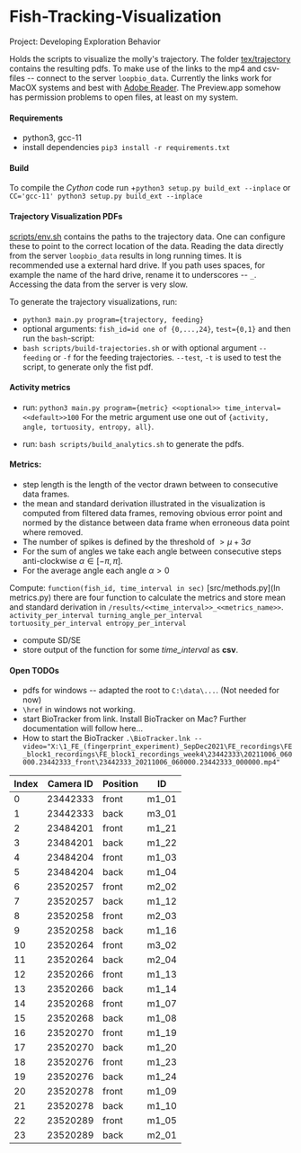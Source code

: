 # Fish-Tracking-Visualization
Project: Developing Exploration Behavior

Holds the scripts to visualize the molly's trajectory. 
The folder [tex/trajectory](tex/trajectory) contains the resulting pdfs.
To make use of the links to the mp4 and csv-files -- connect to the server `loopbio_data`. Currently the links work for MacOX systems and best with [Adobe Reader](https://get.adobe.com/de/reader/). The Preview.app somehow has permission problems to open files, at least on my system. 

#### Requirements
+ python3, gcc-11
+ install dependencies `pip3 install -r requirements.txt `

#### Build 
To compile the *Cython* code run 
+`python3 setup.py build_ext --inplace` or `CC='gcc-11' python3 setup.py build_ext --inplace`

#### Trajectory Visualization PDFs
[scripts/env.sh](scripts/env.sh) contains the paths to the trajectory data. One can configure these to point to the correct location of the data. Reading the data directly from the server `loopbio_data` results in long running times. It is recommended use a external hard drive. If you path uses spaces, for example the name of the hard drive, rename it to underscores -- `_`.   
Accessing the data from the server is very slow.  

To generate the trajectory visualizations, run: 
+ `python3 main.py program={trajectory, feeding}` 
+ optional arguments: `fish_id=id one of {0,...,24}`, `test={0,1}`
and then run the `bash`-script:
+ `bash scripts/build-trajectories.sh` or with optional argument `--feeding` or `-f` for the feeding trajectories. `--test`, `-t` is used to test the script, to generate only the fist pdf. 

#### Activity metrics
* run: `python3 main.py program={metric} <<optional>> time_interval=<<default>>100`
For the metric argument use one out of `{activity, angle, tortuosity, entropy, all}`.

* run: `bash scripts/build_analytics.sh` to generate the pdfs. 

#### Metrics: 
+ step length is the length of the vector drawn between to consecutive data frames. 
+ the mean and standard derivation illustrated in the visualization is computed from filtered data frames, removing obvious error point and normed by the distance between data frame when erroneous data point where removed. 
+ The number of spikes is defined by the threshold of $` > \mu + 3 \sigma`$
+ For the sum of angles we take each angle between consecutive steps anti-clockwise $`\alpha \in [-\pi, \pi]`$. 
+ For the average angle each angle $`\alpha > 0`$


Compute: `function(fish_id, time_interval in sec)`
[src/methods.py](In metrics.py) there are four function to calculate the metrics and store mean and standard derivation in `/results/<<time_interval>>_<<metrics_name>>`. 
`
activity_per_interval
turning_angle_per_interval
tortuosity_per_interval
entropy_per_interval
`
+ compute SD/SE
+ store output of the function for some *time_interval* as **csv**.

#### Open TODOs
+ pdfs for windows -- adapted the root to `C:\data\...`. (Not needed for now)
+ `\href` in windows not working. 
+ start BioTracker from link. Install BioTracker on Mac? 
Further documentation will follow here... 
+ How to start the BioTracker
`.\BioTracker.lnk --video="X:\1_FE_(fingerprint_experiment)_SepDec2021\FE_recordings\FE_block1_recordings\FE_block1_recordings_week4\23442333\20211006_060000.23442333_front\23442333_20211006_060000.23442333_000000.mp4"`


| Index | Camera ID | Position | ID |
|---|---|---|---|
| 0 | 23442333 | front | m1_01|
| 1 | 23442333 | back | m3_01|
|2 | 23484201 | front | m1_21|
|3 | 23484201 | back | m1_22|
|4 | 23484204 | front | m1_03|
|5 | 23484204 | back | m1_04|
|6 | 23520257 | front | m2_02|
|7 | 23520257 | back | m1_12|
|8 | 23520258 | front | m2_03|
|9 | 23520258 | back | m1_16|
|10 | 23520264 | front | m3_02|
|11 | 23520264 | back | m2_04|
|12 | 23520266 | front | m1_13|
|13 | 23520266 | back | m1_14|
|14 | 23520268 | front | m1_07|
|15 | 23520268 | back | m1_08|
|16 | 23520270 | front | m1_19|
|17 | 23520270 | back | m1_20|
|18 | 23520276 | front | m1_23|
|19 | 23520276 | back | m1_24|
|20 | 23520278 | front | m1_09|
|21 | 23520278 | back | m1_10|
|22 | 23520289 | front | m1_05|
|23 | 23520289 | back | m2_01|

